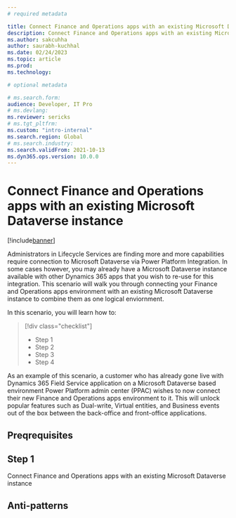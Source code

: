 ```yaml
---
# required metadata

title: Connect Finance and Operations apps with an existing Microsoft Dataverse instance
description: Connect Finance and Operations apps with an existing Microsoft Dataverse instance 
ms.author: sakcuhha
author: saurabh-kuchhal
ms.date: 02/24/2023
ms.topic: article
ms.prod:
ms.technology: 

# optional metadata

# ms.search.form:
audience: Developer, IT Pro
# ms.devlang: 
ms.reviewer: sericks
# ms.tgt_pltfrm: 
ms.custom: "intro-internal"
ms.search.region: Global
# ms.search.industry:
ms.search.validFrom: 2021-10-13
ms.dyn365.ops.version: 10.0.0
---
```

# Connect Finance and Operations apps with an existing Microsoft Dataverse instance

[!include[banner](../includes/banner.md)]

Administrators in Lifecycle Services are finding more and more capabilities require connection to Microsoft Dataverse via Power Platform Integration.  In some cases however, you may already have a Microsoft Dataverse instance available with other Dynamics 365 apps that you wish to re-use for this integration.  This scenario will walk you through connecting your Finance and Operations apps environment with an existing Microsoft Dataverse instance to combine them as one logical enviornment.

In this scenario, you will learn how to:

> [!div class="checklist"]
> * Step 1
> * Step 2
> * Step 3
> * Step 4

As an example of this scenario, a customer who has already gone live with Dynamics 365 Field Service application on a Microsoft Dataverse based environment Power Platform admin center (PPAC) wishes to now connect their new Finance and Operations apps environment to it.  This will unlock popular features such as Dual-write, Virtual entities, and Business events out of the box between the back-office and front-office applications.

## Preqrequisites

## Step 1
Connect Finance and Operations apps with an existing Microsoft Dataverse instance

## Anti-patterns

